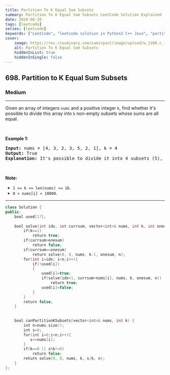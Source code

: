 ```yaml
---
title: Partition To K Equal Sum Subsets
summary: Partition To K Equal Sum Subsets LeetCode Solution Explained
date: 2020-06-20
tags: [leetcode]
series: [leetcode]
keywords: ["LeetCode", "leetcode solution in Python3 C++ Java", "partition-to-k-equal-sum-subsets LeetCode Solution Explained"]
cover:
    image: https://res.cloudinary.com/samirpaul/image/upload/w_1100,c_fit,co_rgb:FFFFFF,l_text:Arial_75_bold:Partition To K Equal Sum Subsets - Solution Explained/problem-solving.webp
    alt: Partition To K Equal Sum Subsets
    hiddenInList: true
    hiddenInSingle: false
---
```



<h2>698. Partition to K Equal Sum Subsets</h2><h3>Medium</h3><hr><div><p>Given an array of integers <code>nums</code> and a positive integer <code>k</code>, find whether it's possible to divide this array into <code>k</code> non-empty subsets whose sums are all equal.</p>

<p>&nbsp;</p>

<p><b>Example 1:</b></p>

<pre><b>Input:</b> nums = [4, 3, 2, 3, 5, 2, 1], k = 4
<b>Output:</b> True
<b>Explanation:</b> It's possible to divide it into 4 subsets (5), (1, 4), (2,3), (2,3) with equal sums.
</pre>

<p>&nbsp;</p>

<p><b>Note:</b></p>

<ul>
	<li><code>1 &lt;= k &lt;= len(nums) &lt;= 16</code>.</li>
	<li><code>0 &lt; nums[i] &lt; 10000</code>.</li>
</ul>
</div>

---




```cpp
class Solution {
public:
    bool used[17];
    
    bool solve(int idx, int currsum, vector<int>& nums, int k, int onesum, int n){
        if(k==1)
            return true;
        if(currsum>onesum)
            return false;
        if(currsum==onesum)
            return solve(0, 0, nums, k-1, onesum, n);
        for(int i=idx; i<n;i++){
            if(!used[i])
            {
                used[i]=true;
                if(solve(idx+1, currsum+nums[i], nums, k, onesum, n))
                    return true;
                used[i]=false;
            }
        }
        return false;
    }
    
    
    bool canPartitionKSubsets(vector<int>& nums, int k) {
        int n=nums.size();
        int s=0;
        for(int i=0;i<n;i++){
           s+=nums[i]; 
        }
        if(k==0 || s%k!=0)
            return false;
        return solve(0, 0, nums, k, s/k, n);
    }
};

```
